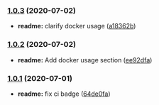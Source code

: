 ### [1.0.3](https://github.com/ivandotv/grant-server/compare/v1.0.2...v1.0.3) (2020-07-02)


* **readme:** clarify docker usage ([a18362b](https://github.com/ivandotv/grant-server/commit/a18362b04d7a9cd50201d01db1faf491db453411))

### [1.0.2](https://github.com/ivandotv/grant-server/compare/v1.0.1...v1.0.2) (2020-07-02)


* **readme:** Add docker usage section ([ee92dfa](https://github.com/ivandotv/grant-server/commit/ee92dfa0ae8d1854a4dca56c63223f9710090b08))

### [1.0.1](https://github.com/ivandotv/grant-server/compare/v1.0.0...v1.0.1) (2020-07-01)


* **readme:** fix ci badge ([64de0fa](https://github.com/ivandotv/grant-server/commit/64de0fa747acae82e2763cc93e0b28eec953c646))
